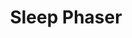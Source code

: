 ---
layout: default
title: Sleep Phaser
nav_order: 2
parent: Connected devices
has_children: true
---